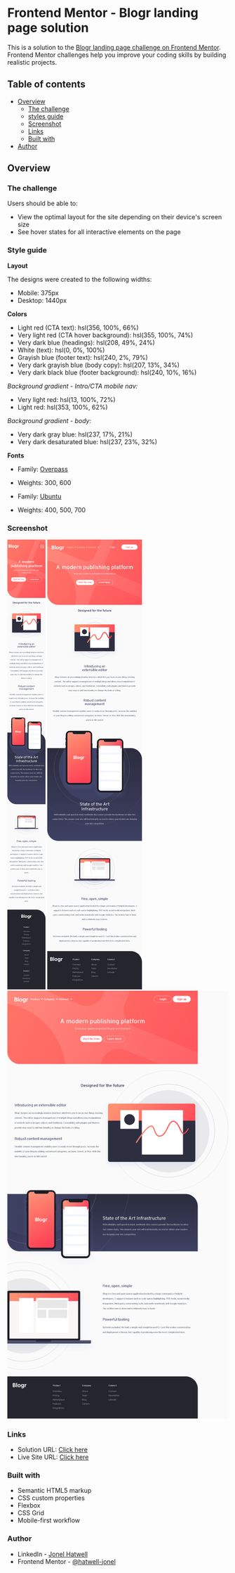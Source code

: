 # Frontend Mentor - Blogr landing page solution

This is a solution to the [Blogr landing page challenge on Frontend Mentor](https://www.frontendmentor.io/challenges/blogr-landing-page-EX2RLAApP). Frontend Mentor challenges help you improve your coding skills by building realistic projects. 

## Table of contents

- [Overview](#overview)
  - [The challenge](#the-challenge)
  - [styles guide](#style-guide)
  - [Screenshot](#screenshot)
  - [Links](#links)
  - [Built with](#built-with)
- [Author](#author)

## Overview

### The challenge

Users should be able to:

- View the optimal layout for the site depending on their device's screen size
- See hover states for all interactive elements on the page

### Style guide
**Layout**

The designs were created to the following widths:
- Mobile: 375px
- Desktop: 1440px

**Colors**
- Light red (CTA text): hsl(356, 100%, 66%)
- Very light red (CTA hover background): hsl(355, 100%, 74%)
- Very dark blue (headings): hsl(208, 49%, 24%)
- White (text): hsl(0, 0%, 100%)
- Grayish blue (footer text): hsl(240, 2%, 79%)
- Very dark grayish blue (body copy): hsl(207, 13%, 34%)
- Very dark black blue (footer background): hsl(240, 10%, 16%)

*Background gradient - Intro/CTA mobile nav:*

- Very light red: hsl(13, 100%, 72%)
- Light red: hsl(353, 100%, 62%)

*Background gradient - body:*

- Very dark gray blue: hsl(237, 17%, 21%)
- Very dark desaturated blue: hsl(237, 23%, 32%)

**Fonts**

- Family: [Overpass](https://fonts.google.com/specimen/Overpass?preview.text_type=custom)
- Weights: 300, 600

- Family: [Ubuntu](https://fonts.google.com/specimen/Ubuntu?preview.text_type=custom)
- Weights: 400, 500, 700

### Screenshot

![Small screen](./screenshots/small-screen.png)
![Medium screen](./screenshots/medium-screen.png)
![Large screen](./screenshots/large-screen.png)

### Links

- Solution URL: [Click here](https://your-solution-url.com)
- Live Site URL: [Click here](https://hatwell-jonel.github.io/frontendmentor-blogr-landingpage/)


### Built with

- Semantic HTML5 markup
- CSS custom properties
- Flexbox
- CSS Grid
- Mobile-first workflow

### Author

- LinkedIn - [Jonel Hatwell](https://www.linkedin.com/in/jonel-hatwell/)
- Frontend Mentor - [@hatwell-jonel](https://www.frontendmentor.io/profile/hatwell-jonel)
